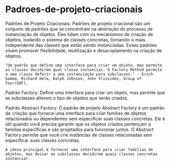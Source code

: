 # Padroes-de-projeto-criacionais

Padrões de Projeto Criacionais:
    Padrões de projeto criacional são um conjunto de padrões que se concentram na abstração do processo de instanciação de objetos. Eles lidam com os mecanismos de criação de objetos, isolando o sistema de classes concretas, tornando-o mais independente das classes que estão sendo instanciadas. Esses padrões visam promover flexibilidade, reutilização e desacoplamento na criação de objetos.

    "Um padrão que define uma interface para criar um objeto, mas permite as classes decidirem qual classe instanciar. O Factory Method permite a uma classe deferir a uma instanciação para subclasses." - Erich Gamma, Richard Helm, Ralph Johnson, John Vlissides, Group of Four(GOF).

Padrão Factory:
    Define uma interface para criar um objeto, mas permite que as subclasses alterem o tipo de objetos que serão criados.

Padrão Abstract Factory:
    O padrão de projeto Abstract Factory é um padrão de criação que fornece uma interface para criar famílias de objetos relacionados ou dependentes sem especificar suas classes concretas. Ele é útil quando você precisa garantir que os objetos criados pertençam a famílias específicas e são projetados para funcionar juntos. O Abstract Factory permite que você crie instâncias de classes relacionadas sem especificar suas classes concretas.

    A ideia principal é fornecer uma interface para criar famílias de objetos, mas deixar as subclasses decidirem quais classes concretas instanciar.